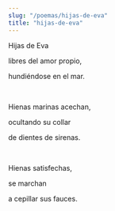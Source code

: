 ```yaml
---
slug: "/poemas/hijas-de-eva"
title: "hijas-de-eva"
---
```

Hijas de Eva

libres del amor propio,

hundiéndose en el mar.

&nbsp;

Hienas marinas acechan,

ocultando su collar 

de dientes de sirenas.

&nbsp;

Hienas satisfechas,

se marchan

a cepillar sus fauces.